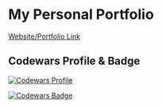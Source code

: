 # My Personal Portfolio
[Website/Portfolio Link](https://domingomesa.github.io)

## Codewars Profile & Badge

[![Codewars Profile](https://api.boot.dev/v1/users/public/dcf60d96-b158-405b-9e13-893eb7c995ad/thumbnail)](https://www.codewars.com/users/domingomesajr)

[![Codewars Badge](https://www.codewars.com/users/domingomesajr/badges/large)](https://www.codewars.com/users/domingomesajr)
